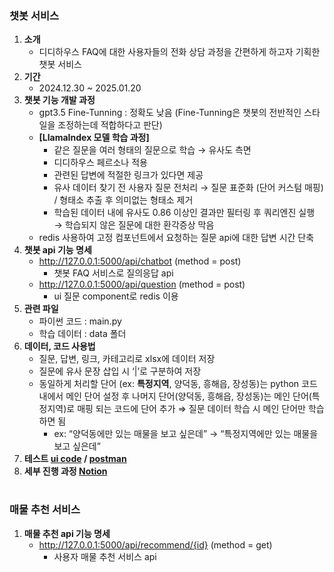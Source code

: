 ### 챗봇 서비스

1. **소개**
   - 디디하우스 FAQ에 대한 사용자들의 전화 상담 과정을 간편하게 하고자 기획한 챗봇 서비스
2. **기간**
   - 2024.12.30 ~ 2025.01.20
3. **챗봇 기능 개발 과정**
   - gpt3.5 Fine-Tunning : 정확도 낮음 (Fine-Tunning은 챗봇의 전반적인 스타일을 조정하는데 적합하다고 판단)
   - **[LlamaIndex 모델 학습 과정]**
     - 같은 질문을 여러 형태의 질문으로 학습 → 유사도 측면
     - 디디하우스 페르소나 적용
     - 관련된 답변에 적절한 링크가 있다면 제공
     - 유사 데이터 찾기 전 사용자 질문 전처리 → 질문 표준화 (단어 커스텀 매핑) / 형태소 추출 후 의미없는 형태소 제거
     - 학습된 데이터 내에 유사도 0.86 이상인 결과만 필터링 후 쿼리엔진 실행 → 학습되지 않은 질문에 대한 환각증상 막음
   - redis 사용하여 고정 컴포넌트에서 요청하는 질문 api에 대한 답변 시간 단축
4. **챗봇 api 기능 명세**
   - http://127.0.0.1:5000/api/chatbot (method = post)
     - 챗봇 FAQ 서비스로 질의응답 api
   - http://127.0.0.1:5000/api/question (method = post)
     - ui 질문 component로 redis 이용
5. **관련 파일**
   - 파이썬 코드 : main.py
   - 학습 데이터 : data 폴더
6. **데이터, 코드 사용법**
   - 질문, 답변, 링크, 카테고리로 xlsx에 데이터 저장
   - 질문에 유사 문장 삽입 시 ‘|’로 구분하여 저장
   - 동일하게 처리할 단어 (ex: **특정지역**, 양덕동, 흥해읍, 장성동)는 python 코드 내에서 메인 단어 설정 후 나머지 단어(양덕동, 흥해읍, 장성동)는 메인 단어(특정지역)로 매핑 되는 코드에 단어 추가 ⇒ 질문 데이터 학습 시 메인 단어만 학습하면 됨
     - ex: “양덕동에만 있는 매물을 보고 싶은데” → “특정지역에만 있는 매물을 보고 싶은데”
7. **테스트 [ui code](https://github.com/LeeHannaa/chatbot_csr.git) / [postman](https://leehannanaa.postman.co/workspace/My-Workspace~c627d9ef-7ce2-4938-8d37-46f1b9f1678f/collection/28908791-15e011e0-ca1c-4bb9-ac3d-9059e05136d1?origin=tab-menu)**
8. **세부 진행 과정 [Notion](https://www.notion.so/AI-15ecaaf36f6f80cfa452f2987ccdc817)**

#

### 매물 추천 서비스

1. **매물 추천 api 기능 명세**
   - http://127.0.0.1:5000/api/recommend/{id} (method = get)
     - 사용자 매물 추천 서비스 api
